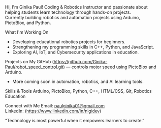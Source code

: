  Hi, I'm Ginika Paul!
Coding & Robotics Instructor and passionate about helping students learn technology through hands-on projects.  
Currently building robotics and automation projects using Arduino, PictoBlox, and Python.  

What I'm Working On
- Developing educational robotics projects for beginners.  
- Strengthening my programming skills in C++, Python, and JavaScript.  
- Exploring AI, IoT, and Cybersecurity applications in education.  

Projects on My GitHub
(https://github.com/Ginika-Paul/robot_speed_control.git) — controls motor speed using PictoBlox and Arduino.  
- More coming soon in automation, robotics, and AI learning tools.  

Skills & Tools
Arduino, PictoBlox, Python, C++, HTML/CSS, Git, Robotics Education

Connect with Me
 Email: paulginika01@gmail.com  
 LinkedIn: (https://www.linkedin.com/in/nigidev)


 “Technology is most powerful when it empowers learners to create.”
